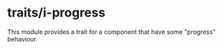# traits/i-progress

This module provides a trait for a component that have some "progress" behaviour.
